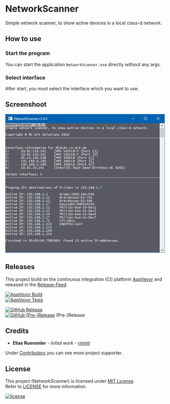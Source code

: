 # NetworkScanner
Simple network scanner, to show active devices in a local class-d network.

## How to use

### Start the program
You can start the application `NetworkScanner.exe` directly without any args.

### Select interface
After start, you must select the interface which you want to use.


## Screenshoot
![Screenshoot der Anwendung](docs/NetworkScanner_Screen.png)


## Releases
This project build on the continuous integration (CI) platform [AppVeyor](https://www.appveyor.com/) and released in the [Release-Feed](https://github.com/100prznt/NetworkScanner/releases).

[![AppVeyor Build](https://img.shields.io/appveyor/ci/100prznt/NetworkScanner.svg)](https://ci.appveyor.com/project/100prznt/NetworkScanner)  
[![AppVeyor Tests](https://img.shields.io/appveyor/tests/100prznt/NetworkScanner/master.svg)](https://ci.appveyor.com/project/100prznt/NetworkScanner/build/tests)

[![GitHub Release](https://img.shields.io/github/release/100prznt/NetworkScanner.svg)](https://github.com/100prznt/NetworkScanner/releases/latest)  
[![GitHub (Pre-)Release](https://img.shields.io/github/release/100prznt/NetworkScanner/all.svg)](https://github.com/100prznt/NetworkScanner/releases) (Pre-)Release


## Credits

* **Elias Ruemmler** - *Initial work* - [rmmlr](https://github.com/rmmlr)

Under [Contributors](https://github.com/100prznt/NetworkScanner/contributors) you can see more project supporter.

## License

This project (NetworkScanner) is licensed under  [MIT License](http://www.opensource.org/licenses/mit-license.php "Read more about the MIT license form").  
Refer to [LICENSE](https://github.com/100prznt/NetworkScanner/blob/master/LICENSE.txt) for more information.

[![license](https://img.shields.io/github/license/100prznt/NetworkScanner.svg)](https://github.com/100prznt/NetworkScanner/blob/master/LICENSE.txt)
